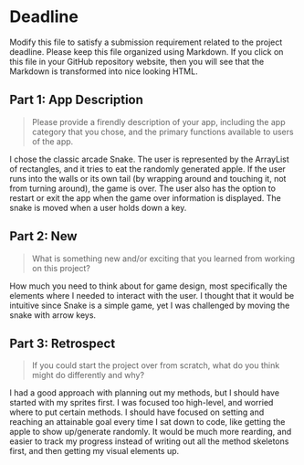 # Deadline

Modify this file to satisfy a submission requirement related to the project
deadline. Please keep this file organized using Markdown. If you click on
this file in your GitHub repository website, then you will see that the
Markdown is transformed into nice looking HTML.

## Part 1: App Description

> Please provide a firendly description of your app, including the app
> category that you chose, and the primary functions available to users
> of the app.

I chose the classic arcade Snake. The user is represented by the ArrayList of rectangles, and it tries to eat the randomly generated apple.
If the user runs into the walls or its own tail (by wrapping around and touching it, not from turning around), the game is over. The user
also has the option to restart or exit the app when the game over information is displayed. The snake is moved when a user holds down a key.


## Part 2: New

> What is something new and/or exciting that you learned from working
> on this project?

How much you need to think about for game design, most specifically the elements where I needed to interact with the user.
I thought that it would be intuitive since Snake is a simple game, yet I was challenged by moving the snake with arrow keys.

## Part 3: Retrospect

> If you could start the project over from scratch, what do
> you think might do differently and why?

I had a good approach with planning out my methods, but I should have started with my sprites first. I was focused too high-level, and worried where to put
    certain methods. I should have focused on setting and reaching an attainable goal every time I sat down to code, like getting the apple to show up/generate randomly. It would
    be much more rearding, and easier to track my progress instead of writing out all the method skeletons first, and then getting my visual elements up.
